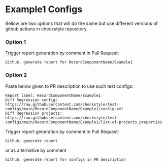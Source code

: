# Example1 Configs

Bellow are two options that will do the same but use different versions
of github actions in checkstyle repository.


### Option 1
Trigger report generation by comment in Pull Request:
```
Github, generate report for RecordComponentName/Example1
```

### Option 2

Paste below given to PR description to use such test configs:
```
Report label: RecordComponentName/Example1
Diff Regression config: https://raw.githubusercontent.com/checkstyle/test-configs/main/RecordComponentName/Example1/config.xml
Diff Regression projects: https://raw.githubusercontent.com/checkstyle/test-configs/main/RecordComponentName/Example1/list-of-projects.properties
```

Trigger report generation by comment in Pull Request:
```
Github, generate report
```
or as alternative by comment
```
Github, generate report for configs in PR description
```
